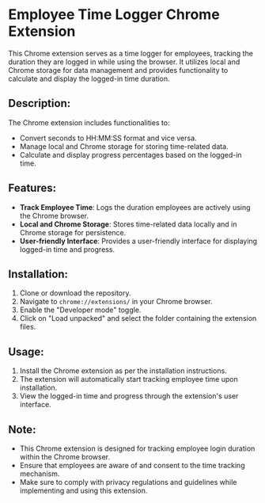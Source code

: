 # Employee Time Logger Chrome Extension

This Chrome extension serves as a time logger for employees, tracking the duration they are logged in while using the browser. It utilizes local and Chrome storage for data management and provides functionality to calculate and display the logged-in time duration.

## Description:

The Chrome extension includes functionalities to:
- Convert seconds to HH:MM:SS format and vice versa.
- Manage local and Chrome storage for storing time-related data.
- Calculate and display progress percentages based on the logged-in time.

## Features:

- **Track Employee Time**: Logs the duration employees are actively using the Chrome browser.
- **Local and Chrome Storage**: Stores time-related data locally and in Chrome storage for persistence.
- **User-friendly Interface**: Provides a user-friendly interface for displaying logged-in time and progress.

## Installation:

1. Clone or download the repository.
2. Navigate to `chrome://extensions/` in your Chrome browser.
3. Enable the "Developer mode" toggle.
4. Click on "Load unpacked" and select the folder containing the extension files.

## Usage:

1. Install the Chrome extension as per the installation instructions.
2. The extension will automatically start tracking employee time upon installation.
3. View the logged-in time and progress through the extension's user interface.

## Note:

- This Chrome extension is designed for tracking employee login duration within the Chrome browser.
- Ensure that employees are aware of and consent to the time tracking mechanism.
- Make sure to comply with privacy regulations and guidelines while implementing and using this extension.

